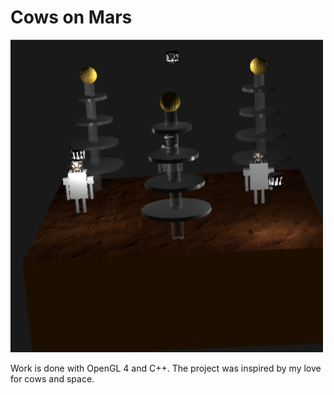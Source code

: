 # Cows on Mars

<img src="cowsonmars.PNG" width="500" height="500">

Work is done with OpenGL 4 and C++.
The project was inspired by my love for cows and space.
